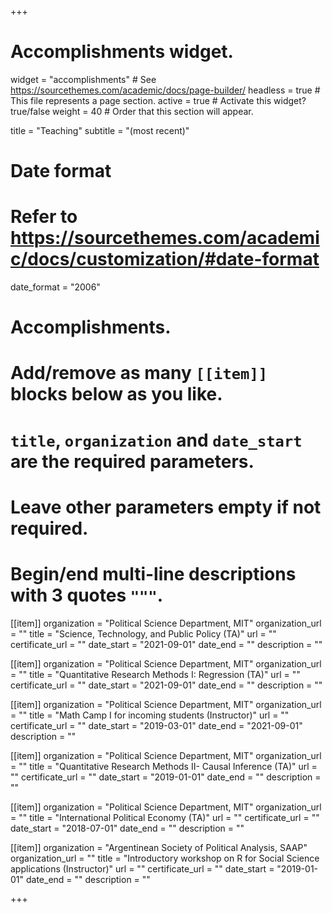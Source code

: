 +++
# Accomplishments widget.
widget = "accomplishments"  # See https://sourcethemes.com/academic/docs/page-builder/
headless = true  # This file represents a page section.
active = true  # Activate this widget? true/false
weight = 40  # Order that this section will appear.

title = "Teaching"
subtitle = "(most recent)"

# Date format
#   Refer to https://sourcethemes.com/academic/docs/customization/#date-format
date_format = "2006"

# Accomplishments.
#   Add/remove as many `[[item]]` blocks below as you like.
#   `title`, `organization` and `date_start` are the required parameters.
#   Leave other parameters empty if not required.
#   Begin/end multi-line descriptions with 3 quotes `"""`.

[[item]]
  organization = "Political Science Department, MIT"
  organization_url = ""
  title = "Science, Technology, and Public Policy (TA)"
  url = ""
  certificate_url = ""
  date_start = "2021-09-01"
  date_end = ""
  description = ""

[[item]]
  organization = "Political Science Department, MIT"
  organization_url = ""
  title = "Quantitative Research Methods I: Regression (TA)"
  url = ""
  certificate_url = ""
  date_start = "2021-09-01"
  date_end = ""
  description = ""

[[item]]
  organization = "Political Science Department, MIT"
  organization_url = ""
  title = "Math Camp I for incoming students (Instructor)"
  url = ""
  certificate_url = ""
  date_start = "2019-03-01"
  date_end = "2021-09-01"
  description = ""
  
[[item]]
  organization = "Political Science Department, MIT"
  organization_url = ""
  title = "Quantitative Research Methods II- Causal Inference (TA)"
  url = ""
  certificate_url = ""
  date_start = "2019-01-01"
  date_end = ""
  description = ""

[[item]]
  organization = "Political Science Department, MIT"
  organization_url = ""
  title = "International Political Economy (TA)"
  url = ""
  certificate_url = ""
  date_start = "2018-07-01"
  date_end = ""
  description = ""

[[item]]
  organization = "Argentinean Society of Political Analysis, SAAP"
  organization_url = ""
  title = "Introductory workshop on R for Social Science applications (Instructor)"
  url = ""
  certificate_url = ""
  date_start = "2019-01-01"
  date_end = ""
  description = ""

+++
